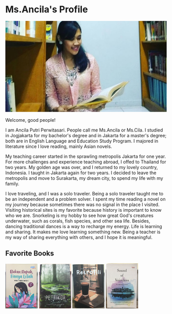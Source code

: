 # Ms.Ancila's Profile

![Ms. Ancila!](img/Ancila.jpg)

Welcome, good people!

I am Ancila Putri Perwitasari. People call me Ms.Ancila or Ms.Cila. I studied in Jogjakarta for my bachelor's degree and in Jakarta for a master's degree; both are in English Language and Education Study Program. I majored in literature since I love reading, mainly Asian novels.

My teaching career started in the sprawling metropolis Jakarta for one year. For more challenges and experience teaching abroad, I offed to Thailand for two years. My golden age was over, and I returned to my lovely country, Indonesia. I taught in Jakarta again for two years. I decided to leave the metropolis and move to Surakarta, my dream city, to spend my life with my family.

I love traveling, and I was a solo traveler. Being a solo traveler taught me to be  an independent and a problem solver. I spent my time reading a novel on my journey because sometimes there was no signal in the place I visited. Visiting historical sites is my favorite because history is important to know who we are. Snorkeling is my hobby to see how great God's creatures underwater, such as corals, fish species, and other sea life. Besides, dancing traditional dances is a way to recharge my energy. Life is learning and sharing. It makes me love learning something new. Being a teacher is my way of sharing everything with others, and I hope it is meaningful.

## Favorite Books

<div style="display: inline-block; margin: auto">
  <img src="img/Bukan%20Rapuh%2c%20Hanya%20Lelas.jpg" width="20%">
  <img src="img/Petrikor.jpg" width="20%">
  <img src="img/Retrofili.jpg" width="20%">
  <img src="img/Sound%20of%20Voiceless.jpg" width="20%">
</div>
